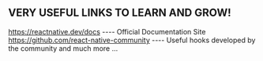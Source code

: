 ## VERY USEFUL LINKS TO LEARN AND GROW!
https://reactnative.dev/docs   ---- Official Documentation Site
https://github.com/react-native-community    ---- Useful hooks developed by the community and much more ...

